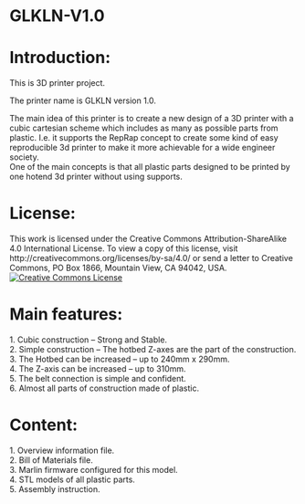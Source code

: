 # GLKLN-V1.0

<p><h1>Introduction:</h1></p>
<p>This is 3D printer project.</p>
<p>The printer name is GLKLN version 1.0.</p>
<p>The main idea of this printer is to create a new design of a 3D printer with a cubic cartesian scheme which includes as many as possible parts from plastic. I.e. it supports the RepRap concept to create some kind of easy reproducible 3d printer to make it more achievable for a wide engineer society.<br/>
One of the main concepts is that all plastic parts designed to be printed by one hotend 3d printer without using supports.</p>
<p><h1>License:</h1></p>
<p>This work is licensed under the Creative Commons Attribution-ShareAlike 4.0 International License. To view a copy of this license, visit http://creativecommons.org/licenses/by-sa/4.0/ or send a letter to Creative Commons, PO Box 1866, Mountain View, CA 94042, USA.<br/>
<a rel="license" href="http://creativecommons.org/licenses/by-sa/4.0/"><img alt="Creative Commons License" style="border-width:0" src="https://i.creativecommons.org/l/by-sa/4.0/88x31.png" /></a><br/>
</p>
<p><h1>Main features:</h1>
1. Cubic construction – Strong and Stable.<br/>
2. Simple construction – The hotbed Z-axes are the part of the construction.<br/>
3. The Hotbed can be increased – up to 240mm x 290mm.<br/>
4. The Z-axis can be increased – up to 310mm.<br/>
5. The belt connection is simple and confident.<br/>
6. Almost all parts of construction made of plastic.</p>
<p><h1>Content:</h1>
1. Overview information file.<br/>
2. Bill of Materials file.<br/>
3. Marlin firmware configured for this model.<br/>
4. STL models of all plastic parts.<br/>
5. Assembly instruction.<br/></p>
